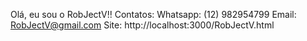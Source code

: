 Olá, eu sou o RobJectV!!
Contatos:
Whatsapp: (12) 982954799
Email: RobJectV@gmail.com
Site: http://localhost:3000/RobJectV.html
